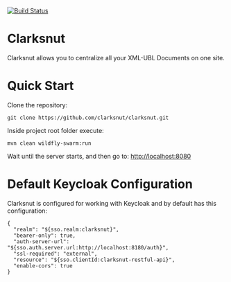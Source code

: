 [![Build Status](https://travis-ci.org/clarksnut/clarksnut.svg?branch=master)](https://travis-ci.org/clarksnut/clarksnut)

# Clarksnut
Clarksnut allows you to centralize all your XML-UBL Documents on one site.

# Quick Start
Clone the repository:
```
git clone https://github.com/clarksnut/clarksnut.git
```

Inside project root folder execute:
```
mvn clean wildfly-swarm:run
```

Wait until the server starts, and then go to: <http://localhost:8080>

# Default Keycloak Configuration
Clarksnut is configured for working with Keycloak and by default has this configuration:

```
{
  "realm": "${sso.realm:clarksnut}",
  "bearer-only": true,
  "auth-server-url": "${sso.auth.server.url:http://localhost:8180/auth}",
  "ssl-required": "external",
  "resource": "${sso.clientId:clarksnut-restful-api}",
  "enable-cors": true
}
```
